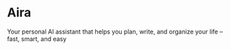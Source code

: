 # Aira
Your personal AI assistant that helps you plan, write, and organize your life – fast, smart, and easy
